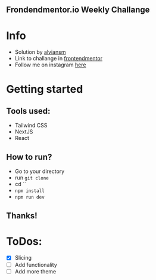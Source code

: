 ## Frondendmentor.io Weekly Challange
# Info
- Solution by [alviansm](https://github.com/alviansm)
- Link to challange in [frontendmentor](https://frontendmentor.io)
- Follow me on instagram [here](https://instagram.com/alviansmaulana)

# Getting started
## Tools used:
- Tailwind CSS
- NextJS
- React

##  How to run?
- Go to your directory
- run `git clone `
- cd ``
- `npm install`
- `npm run dev`
## Thanks!

# ToDos:
- [X] Slicing
- [ ] Add functionality
- [ ] Add more theme